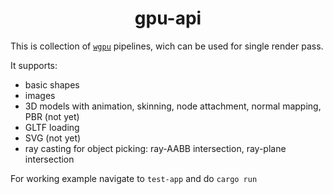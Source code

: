 <h1 align="center">
  gpu-api
</h1>

This is collection of [`wgpu`](https://github.com/gfx-rs/wgpu/) pipelines, wich can be used for single render pass.

It supports:

- basic shapes
- images
- 3D models with animation, skinning, node attachment, normal mapping, PBR (not yet)
- GLTF loading
- SVG (not yet)
- ray casting for object picking: ray-AABB intersection, ray-plane intersection

For working example navigate to `test-app` and do `cargo run`
